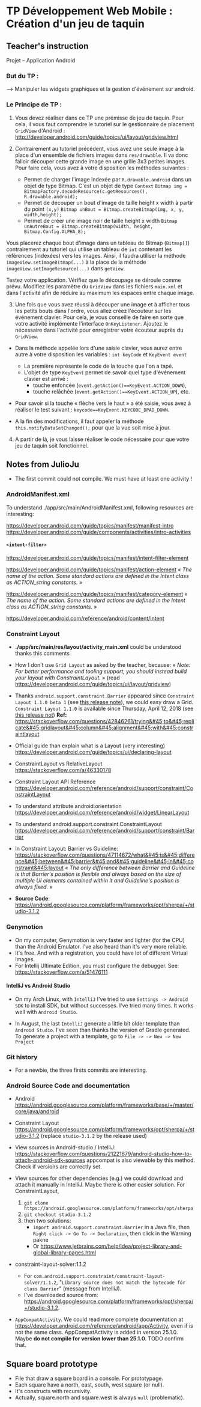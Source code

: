 # TP Développement Web Mobile : Création d'un jeu de taquin

## Teacher's instruction
Projet – Application Android

### But du TP :
--> Manipuler les widgets graphiques et la gestion d'événement sur android.

### Le Principe de TP :
1. Vous devez réaliser dans ce TP une prémisse de jeu de taquin. Pour cela, il vous faut comprendre le tutoriel sur le gestionnaire de placement `GridView` d'Android :
http://developer.android.com/guide/topics/ui/layout/gridview.html

2. Contrairement au tutoriel précédent, vous avez une seule image à la place d'un ensemble de fichiers images dans `res/drawable`. Il va donc falloir découper cette grande image en une grille 3x3 petites images.
Pour faire cela, vous avez à votre disposition les méthodes suivantes :
    * Permet de charger l'image indexée par `R.drawable.android` dans un objet de type Bitmap. C'est un objet de type `Context`
        `Bitmap img = BitmapFactory.decodeResource(c.getResources(), R.drawable.android);`
    * Permet de découper un bout d'image de taille height x width à partir du point `(x,y)`
        `Bitmap unBout = Bitmap.createBitmap(img, x, y, width,height);`
    * Permet de créer une image noir de taille  height x width `Bitmap unAutreBout = Bitmap.createBitmap(width, height, Bitmap.Config.ALPHA_8);`

Vous placerez chaque bout d'image dans un tableau de Bitmap (`Bitmap[]`) contrairement au tutoriel qui utilise un tableau de `int` contenant les références (indexées) vers les images. Ainsi, il faudra utiliser la méthode `imageView.setImageBitmap(...)` à la place de la méthode  `imageView.setImageResource(...)` dans `getView`.

Testez votre application. Vérifiez que le découpage se déroule comme prévu. Modifiez les paramètre du `GridView` dans les fichiers `main.xml` et dans l'activité afin de réduire au maximum les espaces entre chaque image.

3. Une fois que vous avez réussi à découper une image et à afficher tous les petits bouts dans l'ordre, vous allez créez l'écouteur sur les événement clavier. Pour cela, je vous conseille de faire en sorte que votre activité implémente l'interface `OnKeyListener`. Ajoutez le nécessaire dans l'activité pour enregistrer votre écouteur auprès du `GridView`.

* Dans la méthode appelée lors d'une saisie clavier, vous aurez entre autre à votre disposition les variables : `int keyCode` et `KeyEvent event`
    * La première représente le code de la touche que l'on a tapé.
    * L'objet de type `KeyEvent` permet de savoir quel type d'événement clavier est arrivé :
        * touche enfoncée (`event.getAction()==KeyEvent.ACTION_DOWN`),
        * touche relâchée (`event.getAction()==KeyEvent.ACTION_UP`), etc.

* Pour savoir si la touche « flèche vers le haut » a été saisie, vous avez à réaliser le test suivant :
`keycode==KeyEvent.KEYCODE_DPAD_DOWN`.

* A la fin des modifications, il faut appeler la méthode `this.notifyDataSetChanged();` pour que la vue soit mise à jour.

4. A partir de là, je vous laisse réaliser le code nécessaire pour que votre jeu de taquin soit fonctionnel.


## Notes from JulioJu
* The first commit could not compile. We must have at least one activity !

### AndroidManifest.xml

To understand ./app/src/main/AndroidManifest.xml, following resources are
interesting:

https://developer.android.com/guide/topics/manifest/manifest-intro
https://developer.android.com/guide/components/activities/intro-activities

#### `<intent-filter>`
https://developer.android.com/guide/topics/manifest/intent-filter-element

https://developer.android.com/guide/topics/manifest/action-element
    « *The name of the action. Some standard actions are defined in the Intent
  class as ACTION_string constants.* »

https://developer.android.com/guide/topics/manifest/category-element
    « *The name of the action. Some standard actions are defined in the Intent
  class as ACTION_string constants.* »

https://developer.android.com/reference/android/content/Intent

### Constraint Layout
* **./app/src/main/res/layout/activity_main.xml** could be understood thanks this
comments

* How I don't use `Grid Layout` as asked by the teacher, because:
    « *Note: For better performance and tooling support, you should instead build
    your layout with ConstraintLayout.* » (read
    https://developer.android.com/guide/topics/ui/layout/gridview)

* Thanks `android.support.constraint.Barrier` appeared since
        `Constraint Layout 1.1.0 beta 1` (see [this release note](https://androidstudio.googleblog.com/2017/05/constraintlayout-110-beta-1-release.html)), we could easy draw a Grid.
        `Constraint Layout 1.1.0` is available since Thursday, April 12, 2018 (see
        [this release not](https://androidstudio.googleblog.com/2018/04/constraintlayout-110.html))
    **Ref:**  https://stackoverflow.com/questions/42846261/trying&#45;to&#45;replicate&#45;gridlayout&#45;column&#45;alignment&#45;with&#45;constraintlayout


* Official guide than explain what is a Layout (very interesting)
    https://developer.android.com/guide/topics/ui/declaring-layout

* ConstraintLayout vs RelativeLayout
    https://stackoverflow.com/a/46330178

* Constraint Layout API Reference
    https://developer.android.com/reference/android/support/constraint/ConstraintLayout

* To understand attribute android:orientation
    https://developer.android.com/reference/android/widget/LinearLayout

* To understand android.support.constraint.ConstraintLayout
    https://developer.android.com/reference/android/support/constraint/Barrier

* In Constraint Layout: Barrier vs Guideline:
    https://stackoverflow.com/questions/47114672/what&#45;is&#45;difference&#45;between&#45;barrier&#45;and&#45;guideline&#45;in&#45;constraint&#45;layout
    « *The only difference between Barrier and Guideline is that Barrier's
    position is flexible and always based on the size of multiple UI elements
    contained within it and Guideline's position is always fixed.* »

* **Source Code**:
    https://android.googlesource.com/platform/frameworks/opt/sherpa/+/studio-3.1.2

### Genymotion
* On my computer, Genymotion is very faster and lighter (for the CPU) than
    the Android Emulator. I've also heard than it's very more reliable.
* It's free. And with a registration, you could have lot of different
    Virtual Images.
* For Intellij Ultimate Edition, you must configure the debugger. See:
    https://stackoverflow.com/a/51476111

#### IntelliJ vs Android Studio
* On my Arch Linux, with `IntelliJ` I've tried to use `Settings -> Android SDK`
    to install SDK, but without successes. I've tried many times. It works
    well with `Android Studio`.

* In August, the last `IntelliJ` generate a little bit older template than
    `Android Studio`. I've seen than thanks the version of Gradle generated.
    To generate a project with a template, go to `File -> -> New -> New Project`

### Git history
* For a newbie, the three firsts commits are interesting.

### Android Source Code and documentation
* Android
    https://android.googlesource.com/platform/frameworks/base/+/master/core/java/android

* Constraint Layout
    https://android.googlesource.com/platform/frameworks/opt/sherpa/+/studio-3.1.2
    (replace `studio-3.1.2` by the release used)

* View sources in Android-studio / IntelliJ:
    https://stackoverflow.com/questions/21221679/android-studio-how-to-attach-android-sdk-sources
    appcompat is also viewable by this method. Check if versions are correctly set.

* View sources for other dependencies (e.g.) we could download and attach it
    manually in IntelliJ. Maybe there is other easier solution.
    For ConstraintLayout,
    1. `git clone https://android.googlesource.com/platform/frameworks/opt/sherpa`
    2. `git checkout studio-3.1.2`
    3.  then two solutions:
        * `import android.support.constraint.Barrier` in a Java file,
    then `Right click -> Go To -> Declaration`, then click in the Warning pakne
        * Or https://www.jetbrains.com/help/idea/project-library-and-global-library-pages.html

* constraint-layout-solver:1.1.2
    * For `com.android.support.constraint/constraint-layout-solver/1.1.2`,
        "`Library source does not match the bytecode for class Barrier`" (message
        from IntelliJ).
    * I've downloaded source from:
        https://android.googlesource.com/platform/frameworks/opt/sherpa/+/studio-3.1.2.

* `AppCompatActivity`. We could read more complete documentation at
    https://developer.android.com/reference/android/app/Activity, even if is
    not the same class. AppCompatActivity is added in version 25.1.0. Maybe
    **do not compile for version lower than 25.1.0**. TODO confirm that.

## Square board prototype

* File that draw a square board in a console. For prototypage.
* Each square have a north, east, south, west square (or null).
* It's constructs with recursivity.
* Actually, square.north and square.west is always `null` (problematic).
